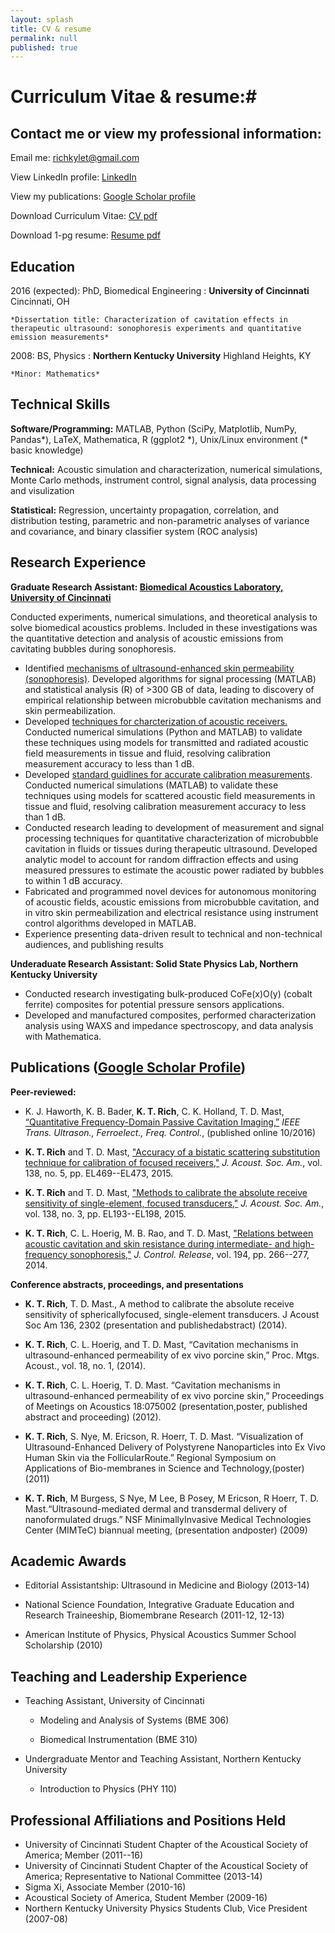 ```yaml
---
layout: splash
title: CV & resume
permalink: null
published: true
---
```



# Curriculum Vitae & resume:#



Contact me or view my professional information:
---------
Email me: <richkylet@gmail.com>

View LinkedIn profile: [LinkedIn](https://www.linkedin.com/in/kyletrich)

View my publications:  [Google Scholar profile](https://scholar.google.com/citations?hl=en&user=yQ-Tm_oAAAAJ)

Download Curriculum Vitae: [CV pdf](/docs/KyleTRich_CV.pdf)

Download 1-pg resume: [Resume pdf](/docs/KTRich_resume2016.pdf)


Education 
---------

2016 (expected): PhD, Biomedical Engineering
:   **University of Cincinnati**  Cincinnati, OH

    *Dissertation title: Characterization of cavitation effects in therapeutic ultrasound: sonophoresis experiments and quantitative emission measurements*

2008: BS, Physics
:   **Northern Kentucky University**  Highland Heights, KY

    *Minor: Mathematics*


Technical Skills
--------------------

**Software/Programming:** MATLAB, Python (SciPy, Matplotlib, NumPy, Pandas\*), LaTeX, Mathematica, R (ggplot2 \*), Unix/Linux environment
(\* basic knowledge)

**Technical:** Acoustic simulation and characterization, numerical simulations, Monte Carlo methods, instrument control, signal analysis, data processing and visulization

**Statistical:** Regression, uncertainty propagation, correlation, and
distribution testing, parametric and non-parametric analyses of variance and covariance, and binary classifier system (ROC analysis)



Research Experience
----------

**Graduate Research Assistant: [Biomedical Acoustics Laboratory, University of Cincinnati](http://med.uc.edu/ultrasound)**

Conducted experiments, numerical simulations, and theoretical analysis to solve biomedical acoustics problems. Included in these investigations was the quantitative detection and analysis of acoustic emissions from cavitating bubbles during sonophoresis. 

* Identified [mechanisms of ultrasound-enhanced skin permeability (sonophoresis)](https://scholar.google.com/citations?view_op=view_citation&hl=en&user=yQ-Tm_oAAAAJ&citation_for_view=yQ-Tm_oAAAAJ:u-x6o8ySG0sC). Developed algorithms for signal processing (MATLAB) and statistical analysis (R) of >300 GB of data, leading to discovery of empirical relationship between microbubble cavitation mechanisms and skin permeabilization.
* Developed [techniques for charcterization of acoustic receivers.](https://scholar.google.com/citations?view_op=view_citation&hl=en&user=yQ-Tm_oAAAAJ&citation_for_view=yQ-Tm_oAAAAJ:u5HHmVD_uO8C)  Conducted numerical simulations (Python and MATLAB) to validate these techniques using models for transmitted and radiated acoustic field measurements in tissue and fluid, resolving calibration measurement accuracy to less than 1 dB.  
* Developed [standard guidlines for accurate calibration measurements](https://scholar.google.com/citations?view_op=view_citation&hl=en&user=yQ-Tm_oAAAAJ&citation_for_view=yQ-Tm_oAAAAJ:2osOgNQ5qMEC). Conducted numerical simulations (MATLAB) to validate these techniques using models for scattered acoustic field measurements in tissue and fluid, resolving calibration measurement accuracy to less than 1 dB.
* Conducted research leading to development of measurement and signal processing techniques for quantitative characterization of microbubble cavitation in fluids or tissues during therapeutic ultrasound. Developed analytic model to account for random diffraction effects and using measured pressures to estimate the acoustic power radiated by bubbles to within 1 dB accuracy. 
* Fabricated and programmed novel devices for autonomous monitoring of acoustic fields, acoustic emissions from microbubble cavitation, and in vitro skin permeabilization and electrical resistance using instrument control algorithms developed in MATLAB.
* Experience presenting data-driven result to technical and non-technical audiences, and publishing results


**Underaduate Research Assistant: Solid State Physics Lab, Northern Kentucky University**

* Conducted research investigating bulk-produced CoFe(x)O(y) (cobalt ferrite) composites for potential pressure sensors applications. 
* Developed and manufactured composites, performed characterization analysis using WAXS and impedance spectroscopy, and data analysis with Mathematica. 
 
 

Publications ([Google Scholar Profile](https://scholar.google.com/citations?hl=en&user=yQ-Tm_oAAAAJ))
----------------------------------------

**Peer-reviewed:**


* K. J. Haworth, K. B. Bader, **K. T. Rich**, C. K. Holland, T. D. Mast, [“Quantitative Frequency-Domain Passive Cavitation Imaging,”](https://scholar.google.com/citations?view_op=view_citation&hl=en&user=yQ-Tm_oAAAAJ&citation_for_view=yQ-Tm_oAAAAJ:UeHWp8X0CEIC) _IEEE Trans. Ultrason., Ferroelect., Freq. Control._, (published online 10/2016)

* **K. T. Rich** and T. D. Mast, ["Accuracy of a bistatic scattering substitution technique for calibration of focused receivers,"](https://scholar.google.com/citations?view_op=view_citation&hl=en&user=yQ-Tm_oAAAAJ&citation_for_view=yQ-Tm_oAAAAJ:u5HHmVD_uO8C) _J. Acoust. Soc. Am._, vol. 138, no. 5, pp. EL469--EL473, 2015.

* **K. T. Rich** and T. D. Mast, ["Methods to calibrate the absolute receive sensitivity of single-element, focused transducers,"](https://scholar.google.com/citations?view_op=view_citation&hl=en&user=yQ-Tm_oAAAAJ&citation_for_view=yQ-Tm_oAAAAJ:2osOgNQ5qMEC) _J. Acoust. Soc. Am._, vol. 138, no. 3, pp. EL193--EL198, 2015.

* **K. T. Rich**, C. L. Hoerig, M. B. Rao, and T. D. Mast, ["Relations between acoustic cavitation and skin resistance during intermediate- and high-frequency sonophoresis,"](https://scholar.google.com/citations?view_op=view_citation&hl=en&user=yQ-Tm_oAAAAJ&citation_for_view=yQ-Tm_oAAAAJ:u-x6o8ySG0sC) _J. Control. Release_, vol. 194, pp. 266--277, 2014.

**Conference abstracts, proceedings, and presentations**
	
* **K. T. Rich**, T. D. Mast., A method to calibrate the absolute receive sensitivity of sphericallyfocused, single-element transducers. J Acoust Soc Am 136, 2302 (presentation and publishedabstract) (2014).

* **K. T. Rich**, C. L. Hoerig, and T. D. Mast, “Cavitation mechanisms in ultrasound-enhanced permeability of ex vivo porcine skin,” Proc. Mtgs. Acoust., vol. 18, no. 1, (2014).

* **K. T. Rich**, C. L. Hoerig, T. D. Mast. “Cavitation mechanisms in ultrasound-enhanced permeability of ex vivo porcine skin,” Proceedings of Meetings on Acoustics 18:075002 (presentation,poster, published abstract and proceeding) (2012).

* **K. T. Rich**, S. Nye, M. Ericson, R. Hoerr, T. D. Mast. “Visualization of Ultrasound-Enhanced Delivery of Polystyrene Nanoparticles into Ex Vivo Human Skin via the FollicularRoute.” Regional Symposium on Applications of Bio-membranes in Science and Technology,(poster) (2011)

* **K. T. Rich**, M Burgess, S Nye, M Lee, B Posey, M Ericson, R Hoerr, T. D. Mast.“Ultrasound-mediated dermal and transdermal delivery of nanoformulated drugs.” NSF MinimallyInvasive Medical Technologies Center (MIMTeC) biannual meeting, (presentation andposter) (2009)


Academic Awards
----------------------------------------
* Editorial Assistantship: Ultrasound in Medicine and Biology (2013-14)

* National Science Foundation, Integrative Graduate Education and Research Traineeship, Biomembrane Research (2011-12, 12-13)

* American Institute of Physics, Physical Acoustics Summer School Scholarship (2010)



Teaching and Leadership Experience
----------------------------------------
* Teaching Assistant, University of Cincinnati

	* Modeling and Analysis of Systems (BME 306)

	* Biomedical Instrumentation (BME 310)
    
* Undergraduate Mentor and Teaching Assistant, Northern Kentucky University

	* Introduction to Physics (PHY 110)
    
    
    
Professional Affiliations and Positions Held
----------------------------------------
* University of Cincinnati Student Chapter of the Acoustical Society of America; Member (2011--16)
* University of Cincinnati Student Chapter of the Acoustical Society of America; Representative to National Committee (2013-14) 
* Sigma Xi, Associate Member (2010-16)       
* Acoustical Society of America, Student Member (2009-16)
* Northern Kentucky University Physics Students Club, Vice President (2007-08)
